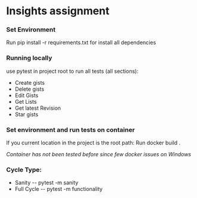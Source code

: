 # Insights assignment

### Set Environment

Run pip install -r requirements.txt for install all dependencies

### Running locally

use pytest in project root to run all tests (all sections):

* Create gists
* Delete gists
* Edit Gists
* Get Lists
* Get latest Revision
* Star gists

### Set environment and run tests on container

If you current location in the project is the root path:
Run docker build .

*Container has not been tested before since few docker issues on Windows*

### Cycle Type:

- Sanity -- pytest -m sanity
- Full Cycle -- pytest -m functionality



